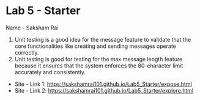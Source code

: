 # Lab 5 - Starter
Name - Saksham Rai

1. Unit testing is a good idea for the message feature to validate that the core functionalities like creating and sending messages operate correctly.
2. Unit testing is good for testing for the max message length feature because it ensures that the system enforces the 80-character limit accurately and consistently.

* Site - Link 1: https://sakshamrai101.github.io/Lab5_Starter/expose.html
* Site - Link 2: https://sakshamrai101.github.io/Lab5_Starter/explore.html
